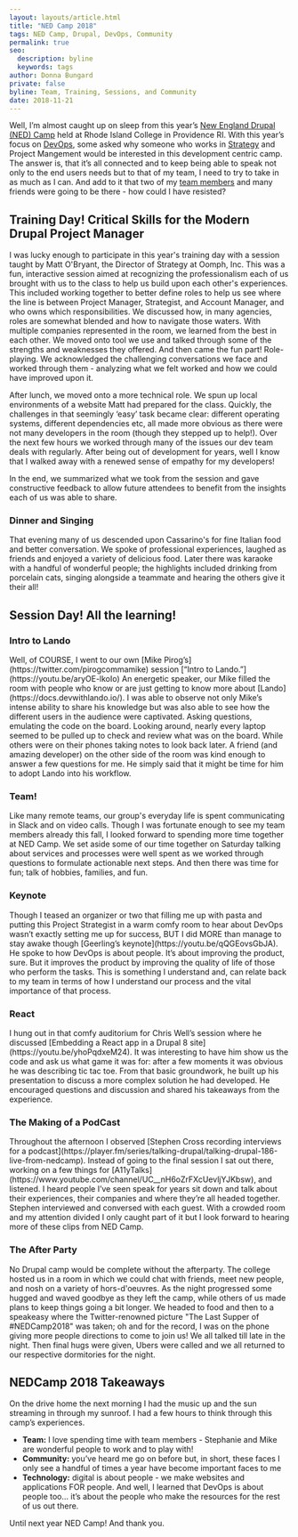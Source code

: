 ```yaml
---
layout: layouts/article.html
title: "NED Camp 2018"
tags: NED Camp, Drupal, DevOps, Community
permalink: true
seo:
  description: byline
  keywords: tags
author: Donna Bungard
private: false
byline: Team, Training, Sessions, and Community
date: 2018-11-21
---
```


Well, I’m almost caught up on sleep from this year’s [New England Drupal (NED) Camp](https://nedcamp.org/) held at Rhode Island College in Providence RI. With this year’s focus on [DevOps](https://thinktandem.io/services/devops/), some asked why someone who works in [Strategy](https://thinktandem.io/services/strategy/) and Project Mangement would be interested in this development centric camp. The answer is, that it’s all connected and to keep being able to speak not only to the end users needs but to that of my team, I need to try to take in as much as I can. And add to it that two of my [team members](https://thinktandem.io/about/) and many friends were going to be there - how could I have resisted?

Training Day! Critical Skills for the Modern Drupal Project Manager
-------
I was lucky enough to participate in this year's training day with a session taught by Matt O'Bryant, the Director of Strategy at Oomph, Inc. This was a fun, interactive session aimed at recognizing the professionalism each of us brought with us to the class to help us build upon each other's experiences. This included working together to better define roles to help us see where the line is between Project Manager, Strategist, and Account Manager, and who owns which responsibilities. We discussed how, in many agencies, roles are somewhat blended and how to navigate those waters. With multiple companies represented in the room, we learned from the best in each other. We moved onto tool we use and talked through some of the strengths and weaknesses they offered. And then came the fun part! Role-playing. We acknowledged the challenging conversations we face and worked through them - analyzing what we felt worked and how we could have improved upon it. 

After lunch, we moved onto a more technical role. We spun up local environments of a website Matt had prepared for the class. Quickly, the challenges in that seemingly ‘easy’ task became clear: different operating systems, different dependencies etc, all made more obvious as there were not many developers in the room (though they stepped up to help!). Over the next few hours we worked through many of the issues our dev team deals with regularly. After being out of development for years, well I know that I walked away with a renewed sense of empathy for my developers!

In the end, we summarized what we took from the session and gave constructive feedback to allow future attendees to benefit from the insights each of us was able to share.

<h3>Dinner and Singing</h3>
<p>That evening many of us descended upon Cassarino's for fine Italian food and better conversation. We spoke of professional experiences, laughed as friends and enjoyed a variety of delicious food. Later there was karaoke with a handful of wonderful people; the highlights included drinking from porcelain cats, singing alongside a teammate and hearing the others give it their all! </p>


Session Day! All the learning!
-------

<h3>Intro to Lando</h3>
<p>Well, of COURSE, I went to our own [Mike Pirog’s](https://twitter.com/pirogcommamike) session [“Intro to Lando.”](https://youtu.be/aryOE-lkoIo) An energetic speaker, our Mike filled the room with people who know or are just getting to know more about [Lando](https://docs.devwithlando.io/). I was able to observe not only Mike’s intense ability to share his knowledge but was also able to see how the different users in the audience were captivated. Asking questions, emulating the code on the board. Looking around, nearly every laptop seemed to be pulled up to check and review what was on the board. While others were on their phones taking notes to look back later. A friend (and amazing developer) on the other side of the room was kind enough to answer a few questions for me. He simply said that it might be time for him to adopt Lando into his workflow.</p>

<h3>Team!</h3>
<p>Like many remote teams, our group's everyday life is spent communicating in Slack and on video calls. Though I was fortunate enough to see my team members already this fall, I looked forward to spending more time together at NED Camp. We set aside some of our time together on Saturday talking about services and processes were well spent as we worked through questions to formulate actionable next steps. And then there was time for fun; talk of hobbies, families, and fun. </p>

<h3>Keynote</h3>
<p>Though I teased an organizer or two that filling me up with pasta and putting this Project Strategist in a warm comfy room to hear about DevOps wasn’t exactly setting me up for success, BUT I did MORE than manage to stay awake though [Geerling’s keynote](https://youtu.be/qQGEovsGbJA). He spoke to how DevOps is about people. It’s about improving the product, sure. But it improves the product by improving the quality of life of those who perform the tasks. This is something I understand and, can relate back to my team in terms of how I understand our process and the vital importance of that process. </p>

<h3>React</h3>
<p>I hung out in that comfy auditorium for Chris Well’s session where he discussed [Embedding a React app in a Drupal 8 site](https://youtu.be/yhoPqdxeM24). It was interesting to have him show us the code and ask us what game it was for: after a few moments it was obvious he was describing tic tac toe. From that basic groundwork, he built up his presentation to discuss a more complex solution he had developed. He encouraged questions and discussion and shared his takeaways from the experience.</p> 

<h3>The Making of a PodCast</h3>
<p>Throughout the afternoon I observed [Stephen Cross recording interviews for a podcast](https://player.fm/series/talking-drupal/talking-drupal-186-live-from-nedcamp). Instead of going to the final session I sat out there, working on a few things for [A11yTalks](https://www.youtube.com/channel/UC__nH6oZrFXcUevljYJKbsw), and listened. I heard people I’ve seen speak for years sit down and talk about their experiences, their companies and where they’re all headed together. Stephen interviewed and conversed with each guest. With a crowded room and my attention divided I only caught part of it but I look forward to hearing more of these clips from NED Camp.</p>

<h3>The After Party</h3>
<p>No Drupal camp would be complete without the afterparty. The college hosted us in a room in which we could chat with friends, meet new people, and nosh on a variety of hors-d'oeuvres. As the night progressed some hugged and waved goodbye as they left the camp, while others of us made plans to keep things going a bit longer. We headed to food and then to a speakeasy where the Twitter-renowned picture "The Last Supper of #NEDCamp2018" was taken; oh and for the record, I was on the phone giving more people directions to come to join us! We all talked till late in the night. Then final hugs were given, Ubers were called and we all returned to our respective dormitories for the night.</p>


NEDCamp 2018 Takeaways
-------
On the drive home the next morning I had the music up and the sun streaming in through my sunroof. I had a few hours to think through this camp’s experiences. 
<ul><li><strong>Team:</strong> I love spending time with team members - Stephanie and Mike are wonderful people to work and to play with!
</li><li><strong>Community:</strong> you’ve heard me go on before but, in short, these faces I only see a handful of times a year have become important faces to me
</li><li><strong>Technology:</strong> digital is about people - we make websites and applications FOR people. And well, I learned that DevOps is about people too… it’s about the people who make the resources for the rest of us out there. 
</li></ul>
<p>Until next year NED Camp! And thank you.</p>
